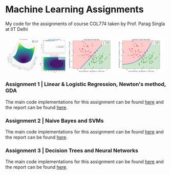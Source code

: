 # Machine Learning Assignments
My code for the assignments of course COL774 taken by Prof. Parag Singla at IIT Delhi


<p align="center">
    <img src="./assignment1/assets/gradient_descent.gif" width=36%/> 
    <img src="./assignment1/Q4/plots/gda_linear.png" width=30%/> 
    <img src="./assignment1/Q4/plots/gda_quadratic.png" width=30%/> 
</p>

### Assignment 1 | Linear & Logistic Regression, Newton's method, GDA

The main code implementations for this assignment can be found [here](./assignment1/) and the report can be found [here](./assignment1/COL774_ass1_report.pdf).


### Assignment 2 | Naive Bayes and SVMs

The main code implementations for this assignment can be found [here](./assignment2/) and the report can be found [here](./assignment2/COL774_ass2_report.pdf).


### Assignment 3 | Decision Trees and Neural Networks

The main code implementations for this assignment can be found [here](./assignment3/) and the report can be found [here](./assignment3/COL774_ass3_report.pdf).
